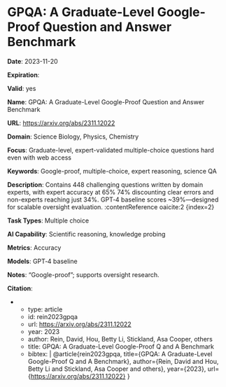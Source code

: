 # GPQA: A Graduate-Level Google-Proof Question and Answer Benchmark

**Date**: 2023-11-20

**Expiration**: 

**Valid**: yes

**Name**: GPQA: A Graduate-Level Google-Proof Question and Answer Benchmark

**URL**: https://arxiv.org/abs/2311.12022

**Domain**: Science  Biology, Physics, Chemistry 

**Focus**: Graduate-level, expert-validated multiple-choice questions hard even with web access

**Keywords**: Google-proof, multiple-choice, expert reasoning, science QA

**Description**: Contains 448 challenging questions written by domain experts, with expert accuracy at 65%  74% discounting clear errors  and non-experts reaching just 34%. GPT‑4 baseline scores ~39%—designed for scalable oversight evaluation. :contentReference oaicite:2 {index=2}   

**Task Types**: Multiple choice

**AI Capability**: Scientific reasoning, knowledge probing

**Metrics**: Accuracy

**Models**: GPT‑4 baseline

**Notes**: “Google-proof”; supports oversight research.

**Citation**:

-
  - type: article
  - id: rein2023gpqa
  - url: https://arxiv.org/abs/2311.12022
  - year: 2023
  - author: Rein, David, Hou, Betty Li, Stickland, Asa Cooper, others
  - title: GPQA: A Graduate-Level Google-Proof Q and A Benchmark
  - bibtex: |
      @article{rein2023gpqa,
        title={GPQA: A Graduate-Level Google-Proof Q and A Benchmark},
        author={Rein, David and Hou, Betty Li and Stickland, Asa Cooper and others},
        year={2023},
        url={https://arxiv.org/abs/2311.12022}
      }

